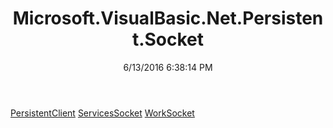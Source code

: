 ﻿---
title: Microsoft.VisualBasic.Net.Persistent.Socket
date: 6/13/2016 6:38:14 PM
---

[PersistentClient](T-Microsoft.VisualBasic.Net.Persistent.Socket.PersistentClient.html)
[ServicesSocket](T-Microsoft.VisualBasic.Net.Persistent.Socket.ServicesSocket.html)
[WorkSocket](T-Microsoft.VisualBasic.Net.Persistent.Socket.WorkSocket.html)
